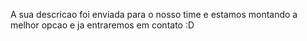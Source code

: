 A sua descricao foi enviada para o nosso time e estamos montando a melhor opcao e ja entraremos em contato :D